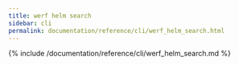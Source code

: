 ```yaml
---
title: werf helm search
sidebar: cli
permalink: documentation/reference/cli/werf_helm_search.html
---
```


{% include /documentation/reference/cli/werf_helm_search.md %}
